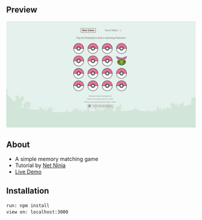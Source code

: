 ## Preview

!["React-Game"](https://github.com/WebDevBernard/React-Game/blob/main/img/Preview2.png?raw=true)

## About

- A simple memory matching game
- Tutorial by [Net Ninja](https://www.youtube.com/watch?v=ZCKohZwGZMw&list=PL4cUxeGkcC9iQ7g2eoNXHCJBBBz40S_Lm&index=1)
- [Live Demo](https://react-game-ashen.vercel.app/)

## Installation

`run: npm install`<br/>
`view on: localhost:3000`
